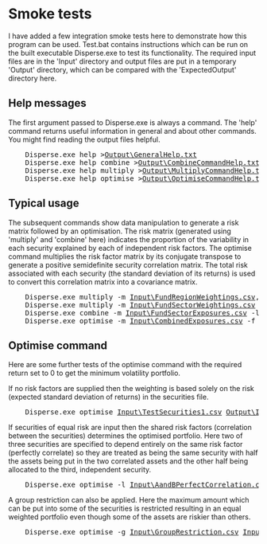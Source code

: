 # Smoke tests

I have added a few integration smoke tests here to demonstrate how this program can be used.
Test.bat contains instructions which can be run on the built executable Disperse.exe to test its functionality.
The required input files are in the 'Input' directory and output files are put in a temporary 'Output' directory, which can be compared with the 'ExpectedOutput' directory here.

## Help messages

The first argument passed to Disperse.exe is always a command. The 'help' command returns useful information in general and about other commands.
You might find reading the output files helpful.

<pre>
    Disperse.exe help ><a href="ExpectedOutput\GeneralHelp.txt">Output\GeneralHelp.txt</a>
    Disperse.exe help combine ><a href="ExpectedOutput\CombineCommandHelp.txt">Output\CombineCommandHelp.txt</a>
    Disperse.exe help multiply ><a href="ExpectedOutput\MultiplyCommandHelp.txt">Output\MultiplyCommandHelp.txt</a>
    Disperse.exe help optimise ><a href="ExpectedOutput\OptimiseCommandHelp.txt">Output\OptimiseCommandHelp.txt</a>
</pre>

## Typical usage

The subsequent commands show data manipulation to generate a risk matrix followed by an optimisation.
The risk matrix (generated using 'multiply' and 'combine' here) indicates the proportion of the variability in each security explained by each of independent risk factors. The optimise command multiplies the risk factor matrix by its conjugate transpose to generate a positive semidefinite security correlation matrix. The total risk associated with each security (the standard deviation of its returns) is used to convert this correlation matrix into a covariance matrix.

<pre>
    Disperse.exe multiply -m <a href="Input\FundRegionWeightings.csv">Input\FundRegionWeightings.csv</a>,<a href="Input\RegionSectorWeightings.csv">Input\RegionSectorWeightings.csv</a> -r <a href="ExpectedOutput\FundSectorWeightings.csv">Output\FundSectorWeightings.csv</a>
    Disperse.exe multiply -m <a href="Input\FundSectorWeightings.csv">Input\FundSectorWeightings.csv</a> -s 0.9 -r <a href="ExpectedOutput\FundSectorExposures.csv">Output\FundSectorExposures.csv</a>
    Disperse.exe combine -m <a href="Input\FundSectorExposures.csv">Input\FundSectorExposures.csv</a> -l <a href="Input\ShareOverlap.csv">Input\ShareOverlap.csv</a> -r <a href="ExpectedOutput\CombinedExposures.csv">Output\CombinedExposures.csv</a>
    Disperse.exe optimise -m <a href="Input\CombinedExposures.csv">Input\CombinedExposures.csv</a> -f <a href="ExpectedOutput\OutputFactorWeightings.csv">Output\OutputFactorWeightings.csv</a> <a href="Input\EquityFunds.csv">Input\EquityFunds.csv</a> <a href="ExpectedOutput\OutputPortfolio.csv">Output\OutputPortfolio.csv</a> 0.09 ><a href="ExpectedOutput\OptimisationOut.txt">Output\OptimisationOut.txt</a>
</pre>

## Optimise command

Here are some further tests of the optimise command with the required return set to 0 to get the minimum volatility portfolio.

If no risk factors are supplied then the weighting is based solely on the risk (expected standard deviation of returns) in the securities file.
<pre>
    Disperse.exe optimise <a href="Input\TestSecurities1.csv">Input\TestSecurities1.csv</a> <a href="ExpectedOutput\IndependentMinVolatilityPortfolio.csv">Output\IndependentMinVolatilityPortfolio.csv</a> 0 ><a href="ExpectedOutput\IndependentMinVolatilityPortfolioOut.txt">Output\IndependentMinVolatilityPortfolioOut.txt</a>
</pre>

If securities of equal risk are input then the shared risk factors (correlation between the securities) determines the optimised portfolio.
Here two of three securities are specified to depend entirely on the same risk factor (perfectly correlate) so they are treated as being the same security with half the assets being put in the two correlated assets and the other half being allocated to the third, independent security.
<pre>
    Disperse.exe optimise -l <a href="Input\AandBPerfectCorrelation.csv">Input\AandBPerfectCorrelation.csv</a> <a href="Input\TestSecurities2.csv">Input\TestSecurities2.csv</a> <a href="ExpectedOutput\TwoFundsCorrelatedPortfolio.csv">Output\TwoFundsCorrelatedPortfolio.csv</a> 0 ><a href="ExpectedOutput\TwoFundsCorrelatedPortfolioOut.txt">Output\TwoFundsCorrelatedPortfolioOut.txt</a>
</pre>

A group restriction can also be applied. Here the maximum amount which can be put into some of the securities is restricted resulting in an equal weighted portfolio even though some of the assets are riskier than others.
<pre>
    Disperse.exe optimise -g <a href="Input\GroupRestriction.csv">Input\GroupRestriction.csv</a> <a href="Input\TestSecurities1.csv">Input\TestSecurities1.csv</a> <a href="ExpectedOutput\GroupRestrictionPortfolio.csv">Output\GroupRestrictionPortfolio.csv</a> 0 ><a href="ExpectedOutput\GroupRestrictionPortfolioOut.txt">Output\GroupRestrictionPortfolioOut.txt</a>
</pre>
